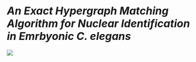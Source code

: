 # *An Exact Hypergraph Matching Algorithm for Nuclear Identification in Emrbyonic C. elegans* 

![](https://github.com/lauziere/Exact_HGM/images/)
